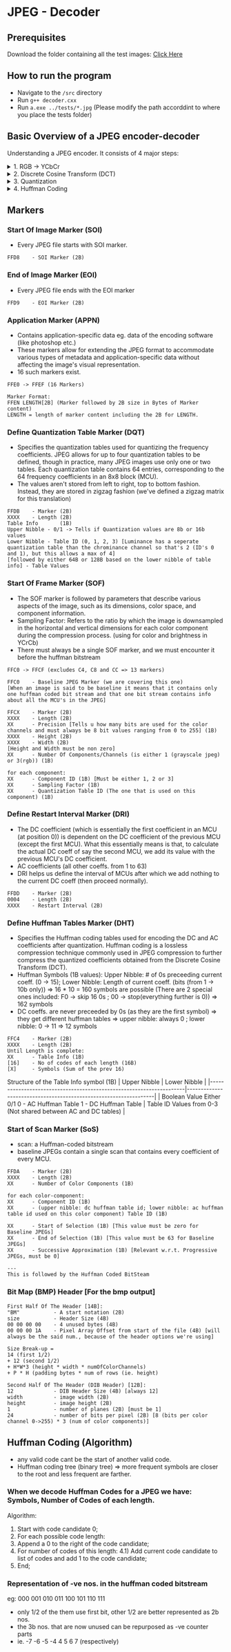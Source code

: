 # JPEG - Decoder

## Prerequisites
Download the folder containing all the test images: [Click Here](https://drive.google.com/drive/folders/1Hgl14XJhiSoun9Jw7s-ylbCbafp92Zli?usp=sharing)

## How to run the program

- Navigate to the `/src` directory
- Run `g++ decoder.cxx`
- Run `a.exe ../tests/*.jpg` (Please modify the path accorddint to where you place the tests folder)

## Basic Overview of a JPEG encoder-decoder
Understanding a JPEG encoder. It consists of 4 major steps:

<details>
<summary>1. RGB → YCbCr</summary>

- YCbCr color space separates luminance (Y) from chrominance (Cb and Cr), allowing for more efficient compression. Human vision is more sensitive to changes in brightness (luminance) than to changes in color (chrominance). By subsampling the chrominance channels (Cb and Cr), JPEG encoders can reduce the data needed to represent the image while preserving visual quality.


- The image is broken up into 8x8 blocks of pixels called MCUs (minimum coded units). Since we have 3 channels (Y, Cr, Cb), we will have 3 sets of MCUs. These MCUs can be treated as individual MCUs and further steps can be performed on them.

</details>

<details>
<summary>2. Discrete Cosine Transform (DCT)</summary>

- Converts image from spatial domain -> frequency domain
- low-frequency images? -> when pixels are very similar to their neighbors ; high-frequency images? -> when pixels are very different from their neighbors
- Human visual perception is less sensitive to changes in high-frequency information compared to low-frequency information
- The DCT tends to concentrate most of the image energy in a small number of low-frequency coefficients, while high-frequency coefficients represent finer details. Since the low-frequency coefficients contain a significant portion of the image's energy, they are less aggressively quantized during compression to preserve important image features and overall structure.
</details>

<details>
<summary>3. Quantization</summary>

- Reduces the precision of the frequency coefficients obtained after the Discrete Cosine Transform (DCT). By dividing the DCT coefficients by values in a quantization matrix, many of these coefficients become smaller and can be approximated to zero.
- Quantization is often designed to exploit properties of human visual perception. ie. high-frequency components -> larger quantization coefficients and lower will have smaller
- This is irreversible. eg: 23 and 5 => 23/5 = 4 => 4 * 5 = 20 (we lost precision data)
- These values decide how much your image is compressed.
  
</details>

<details>
<summary>4. Huffman Coding</summary>

- more frequent coeffs -> smaller code length ; less frequent coeffs -> larger code length
- is stored in a zig-zag fashion because the lower triangle consists of the high-frequency components which are highly quantized and are often 0. These 0s can be grouped for efficient storage. 
  
</details>


## Markers

### Start Of Image Marker (SOI)
- Every JPEG file starts with SOI marker.
```
FFD8    - SOI Marker (2B)
```

### End of Image Marker (EOI)
 - Every JPEG file ends with the EOI marker
```
FFD9    - EOI Marker (2B)
```

### Application Marker (APPN)
- Contains application-specific data eg. data of the encoding software (like photoshop etc.)
- These markers allow for extending the JPEG format to accommodate various types of metadata and application-specific data without affecting the image's visual representation.
- 16 such markers exist. 
```
FFE0 -> FFEF (16 Markers)

Marker Format:
FFEN LENGTH[2B] (Marker followed by 2B size in Bytes of Marker content)
LENGTH = length of marker content including the 2B for LENGTH.

```

### Define Quantization Table Marker (DQT)
- Specifies the quantization tables used for quantizing the frequency coefficients. JPEG allows for up to four quantization tables to be defined, though in practice, many JPEG images use only one or two tables. Each quantization table contains 64 entries, corresponding to the 64 frequency coefficients in an 8x8 block (MCU).
- The values aren't stored from left to right, top to bottom fashion. Instead, they are stored in zigzag fashion (we've defined a zigzag matrix for this translation) 
```
FFDB    - Marker (2B)
XXXX    - Length (2B)
Table Info       (1B)
Upper Nibble - 0/1 -> Tells if Quantization values are 8b or 16b values
Lower Nibble - Table ID (0, 1, 2, 3) [Luminance has a seperate quantization table than the chrominance channel so that's 2 (ID's 0 and 1), but this allows a max of 4]
[followed by either 64B or 128B based on the lower nibble of table info] - Table Values
```

### Start Of Frame Marker (SOF)
- The SOF marker is followed by parameters that describe various aspects of the image, such as its dimensions, color space, and component information.
- Sampling Factor: Refers to the ratio by which the image is downsampled in the horizontal and vertical dimensions for each color component during the compression process. (using for color and brightness in YCrCb) 
- There must always be a single SOF marker, and we must encounter it before the huffman bitstream
```
FFC0 -> FFCF (excludes C4, C8 and CC => 13 markers)

FFC0    - Baseline JPEG Marker (we are covering this one)
[When an image is said to be baseline it means that it contains only one huffman coded bit stream and that one bit stream contains info about all the MCU's in the JPEG]

FFCX    - Marker (2B)
XXXX    - Length (2B)
XX      - Precision [Tells u how many bits are used for the color channels and must always be 8 bit values ranging from 0 to 255] (1B)
XXXX    - Height (2B)
XXXX    - Width (2B)
[Height and Width must be non zero]
XX      - Number Of Components/Channels (is either 1 (grayscale jpeg) or 3(rgb)) (1B)

for each component:
XX      - Component ID (1B) [Must be either 1, 2 or 3]
XX      - Sampling Factor (1B)
XX      - Quantization Table ID (The one that is used on this component) (1B)
```

### Define Restart Interval Marker (DRI)
- The DC coefficient (which is essentially the first coefficient in an MCU (at position 0)) is dependent on the DC coefficient of the previous MCU (except the first MCU). What this essentially means is that, to calculate the actual DC coeff of say the second MCU, we add its value with the previous MCU's DC coefficient.
- AC coefficients (all other coeffs. from 1 to 63)
- DRI helps us define the interval of MCUs after which we add nothing to the current DC coeff (then proceed normally).
```
FFDD    - Marker (2B)
0004    - Length (2B)
XXXX    - Restart Interval (2B)
```

### Define Huffman Tables Marker (DHT)
- Specifies the Huffman coding tables used for encoding the DC and AC coefficients after quantization. Huffman coding is a lossless compression technique commonly used in JPEG compression to further compress the quantized coefficients obtained from the Discrete Cosine Transform (DCT).
- Huffman Symbols (1B values): Upper Nibble: # of 0s preceeding current coeff. (0 -> 15); Lower Nibble: Length of current coeff. (bits (from 1 -> 10b only))
  => 16 * 10 = 160 symbols are possible (There are 2 special ones included: F0 -> skip 16 0s ; 00 -> stop(everything further is 0))
  => 162 symbols
- DC coeffs. are never preceeded by 0s (as they are the first symbol) => they get different huffman tables
  => upper nibble: always 0 ; lower nibble: 0 -> 11
  => 12 symbols
```
FFC4    - Marker (2B)
XXXX    - Length (2B)
Until Length is complete:
XX      - Table Info (1B)
[16]    - No of codes of each length (16B)
[X]     - Symbols (Sum of the prev 16)
```
Structure of the Table Info symbol (1B)
| Upper Nibble                                                        | Lower Nibble                                                     |
|---------------------------------------------------------------------|------------------------------------------------------------------|
| Boolean Value Either 0/1  0 - AC Huffman Table 1 - DC Huffman Table | Table ID   Values from 0-3 (Not shared between AC and DC tables) |


### Start of Scan Marker (SoS)
- scan: a Huffman-coded bitstream
- baseline JPEGs contain a single scan that contains every coefficient of every MCU.
```
FFDA    - Marker (2B)
XXXX    - Length (2B)
XX      - Number of Color Components (1B)

for each color-component:
XX      - Component ID (1B)
XX      - (upper nibble: dc huffman table id; lower nibble: ac huffman table id used on this color component) Table ID (1B)

XX      - Start of Selection (1B) [This value must be zero for Baseline JPEGs]
XX      - End of Selection (1B) [This value must be 63 for Baseline JPEGs]
XX      - Successive Approximation (1B) [Relevant w.r.t. Progressive JPEGs, must be 0]

---
This is followed by the Huffman Coded BitSteam
```

### Bit Map (BMP) Header [For the bmp output]
```
First Half Of The Header [14B]:
"BM"           - A start notation (2B)
size           - Header Size (4B)
00 00 00 00    - 4 unused bytes (4B)
00 00 00 1A    - Pixel Array Offset from start of the file (4B) [will always be the said num., because of the header options we're using]

Size Break-up = 
14 (first 1/2)
+ 12 (second 1/2)
+ H*W*3 (height * width * numOfColorChannels)
+ P * H (padding bytes * num of rows (ie. height)

Second Half Of The Header (DIB Header) [12B]:
12             - DIB Header Size (4B) [always 12]
width          - image width (2B)
height         - image height (2B)
1              - number of planes (2B) [must be 1]
24             - number of bits per pixel (2B) [8 (bits per color channel 0->255) * 3 (num of color components)]
```

## Huffman Coding (Algorithm)
- any valid code cant be the start of another valid code.
- Huffman coding tree (binary tree) => more frequent symbols are closer to the root and less frequent are farther.

### When we decode Huffman Codes for a JPEG we have: Symbols, Number of Codes of each length.
Algorithm:
1) Start with code candidate 0;
2) For each possible code length:
3) Append a 0 to the right of the code candidate;
4) For number of codes of this length:
4.1) Add current code candidate to list of codes and add 1 to the code candidate;
5) End;

### Representation of -ve nos. in the huffman coded bitstream
eg: 000 001 010 011 100 101 110 111
- only 1/2 of the them use first bit, other 1/2 are better represented as 2b nos.
- the 3b nos. that are now unused can be repurposed as -ve counter parts
- ie. -7 -6 -5 -4 4 5 6 7 (respectively)


